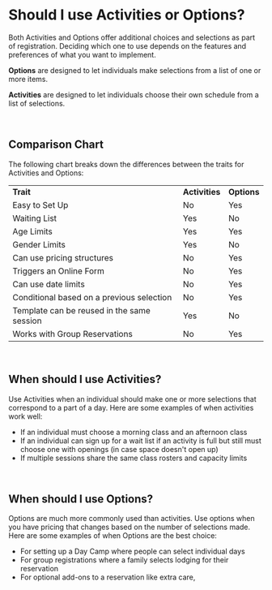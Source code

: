 # Should I use Activities or Options?
Both Activities and Options offer additional choices and selections as part of registration. Deciding which one to use depends on the features and preferences of what you want to implement.


**Options** are designed to let individuals make selections from a list of one or more items.


**Activities** are designed to let individuals choose their own schedule from a list of selections.


 


## Comparison Chart


The following chart breaks down the differences between the traits for Activities and Options:




|  |  |  |
| --- | --- | --- |
| **Trait** | **Activities** | **Options** |
| Easy to Set Up | No | Yes |
| Waiting List | Yes | No |
| Age Limits | Yes | Yes |
| Gender Limits | Yes | No |
| Can use pricing structures | No | Yes |
| Triggers an Online Form | No | Yes |
| Can use date limits | No | Yes |
| Conditional based on a previous selection | No | Yes |
| Template can be reused in the same session | Yes | No |
| Works with Group Reservations | No | Yes |


 


## When should I use Activities?


Use Activities when an individual should make one or more selections that correspond to a part of a day. Here are some examples of when activities work well:


* If an individual must choose a morning class and an afternoon class
* If an individual can sign up for a wait list if an activity is full but still must choose one with openings (in case space doesn't open up)
* If multiple sessions share the same class rosters and capacity limits


 


## When should I use Options?


Options are much more commonly used than activities. Use options when you have pricing that changes based on the number of selections made. Here are some examples of when Options are the best choice:


* For setting up a Day Camp where people can select individual days
* For group registrations where a family selects lodging for their reservation
* For optional add-ons to a reservation like extra care,
